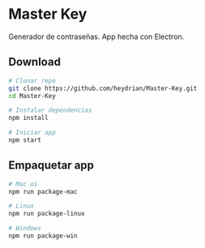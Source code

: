 # Master Key
Generador de contraseñas. App hecha con Electron.

## Download
```sh
# Clonar repo
git clone https://github.com/heydrian/Master-Key.git
cd Master-Key

# Instalar dependencias
npm install

# Iniciar app
npm start
```
## Empaquetar app
```sh
# Mac os
npm run package-mac

# Linux
npm run package-linux

# Windows
npm run package-win
```